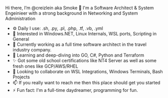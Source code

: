 Hi there,  I’m @creizlein aka Smoke 👋
I'm a Software Architect & System Engeinieer with a strong background in Networking and System Administration

- ⚙️ Daily I use: .sh, .py, .pl, .php, .tf, .vb, .yml
- 👀 Interested in Windows.NET, Linux Internals, WSL ports, Scripting in General
- 🚀 Currently working as a full time software architect in the travel industry company.
- 🌱 Learning and deep-diving into GO, C#, Python and Terraform
- ✨ Got some old school certifications like NT4 Server as well as some fresh ones like GCP/AWS/RHEL
- 💞️ Looking to collaborate on WSL Integrations, Windows Terminals, Bash Projects
- 📫 If you really want to reach me then this place should get you started 
- ⚡ Fun fact: I'm a full-time daydreamer, programming for fun.

<!---
creizlein/creizlein is a ✨ special ✨ repository because its `README.md` (this file) appears on your GitHub profile.
You can click the Preview link to take a look at your changes.
--->
